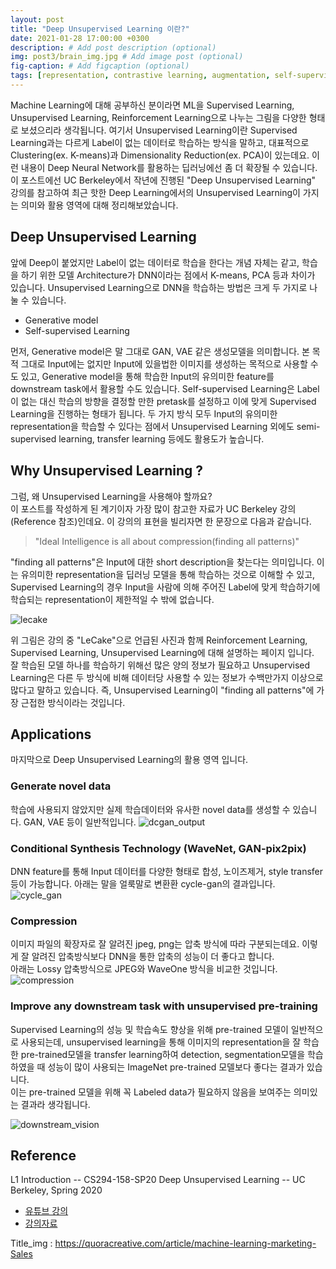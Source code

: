 ```yaml
---
layout: post
title: "Deep Unsupervised Learning 이란?"
date: 2021-01-28 17:00:00 +0300
description: # Add post description (optional)
img: post3/brain_img.jpg # Add image post (optional)
fig-caption: # Add figcaption (optional)
tags: [representation, contrastive learning, augmentation, self-supervised learning]
---
```

Machine Learning에 대해 공부하신 분이라면 ML을 Supervised Learning, Unsupervised Learning, Reinforcement Learning으로 나누는 그림을 다양한 형태로 보셨으리라 생각됩니다.
여기서 Unsupervised Learning이란 Supervised Learning과는 다르게 Label이 없는 데이터로 학습하는 방식을 말하고, 대표적으로 Clustering(ex. K-means)과 Dimensionality Reduction(ex. PCA)이 있는데요.
이런 내용이 Deep Neural Network를 활용하는 딥러닝에선 좀 더 확장될 수 있습니다.  
이 포스트에선 UC Berkeley에서 작년에 진행된 "Deep Unsupervised Learning" 강의를 참고하여 최근 핫한 Deep Learning에서의 Unsupervised Learning이 가지는 의미와 활용 영역에 대해 정리해보았습니다.  

## Deep Unsupervised Learning

앞에 Deep이 붙었지만 Label이 없는 데이터로 학습을 한다는 개념 자체는 같고, 학습을 하기 위한 모델 Architecture가 DNN이라는 점에서 K-means, PCA 등과 차이가 있습니다.
Unsupervised Learning으로 DNN을 학습하는 방법은 크게 두 가지로 나눌 수 있습니다.

* Generative model
* Self-supervised Learning

먼저, Generative model은 말 그대로 GAN, VAE 같은 생성모델을 의미합니다. 본 목적 그대로 Input에는 없지만 Input에 있을법한 이미지를 생성하는 목적으로 사용할 수도 있고, Generative model을 통해 학습한 Input의 유의미한 feature를 downstream task에서 활용할 수도 있습니다. Self-supervised Learning은 Label이 없는 대신 학습의 방향을 결정할 만한 pretask를 설정하고 이에 맞게 Supervised Learning을 진행하는 형태가 됩니다. 두 가지 방식 모두 Input의 유의미한 representation을 학습할 수 있다는 점에서 Unsupervised Learning 외에도 semi-supervised learning, transfer learning 등에도 활용도가 높습니다.

## Why Unsupervised Learning ? 

그럼, 왜 Unsupervised Learning을 사용해야 할까요?  
이 포스트를 작성하게 된 계기이자 가장 많이 참고한 자료가 UC Berkeley 강의(Reference 참조)인데요. 이 강의의 표현을 빌리자면 한 문장으로 다음과 같습니다.
> "Ideal Intelligence is all about compression(finding all patterns)"

"finding all patterns"은 Input에 대한 short description을 찾는다는 의미입니다. 이는 유의미한 representation을 딥러닝 모델을 통해 학습하는 것으로 이해할 수 있고, Supervised Learning의 경우 Input을 사람에 의해 주어진 Label에 맞게 학습하기에 학습되는 representation이 제한적일 수 밖에 없습니다.

![lecake]({{site.baseurl}}/assets/img/post3/lecake.jpg)

위 그림은 강의 중 "LeCake"으로 언급된 사진과 함께 Reinforcement Learning, Supervised Learning, Unsupervised Learning에 대해 설명하는 페이지 입니다.  
잘 학습된 모델 하나를 학습하기 위해선 많은 양의 정보가 필요하고 Unsupervised Learning은 다른 두 방식에 비해 데이터당 사용할 수 있는 정보가 수백만가지 이상으로 많다고 말하고 있습니다.
즉, Unsupervised Learning이 "finding all patterns"에 가장 근접한 방식이라는 것입니다.

## Applications 

마지막으로 Deep Unsupervised Learning의 활용 영역 입니다.

### Generate novel data 
학습에 사용되지 않았지만 실제 학습데이터와 유사한 novel data를 생성할 수 있습니다. GAN, VAE 등이 일반적입니다.
![dcgan_output]({{site.baseurl}}/assets/img/post3/dcgan_output.jpg)

### Conditional Synthesis Technology (WaveNet, GAN-pix2pix)
DNN feature를 통해 Input 데이터를 다양한 형태로 합성, 노이즈제거, style transfer 등이 가능합니다.
아래는 말을 얼룩말로 변환환 cycle-gan의 결과입니다.  
![cycle_gan]({{site.baseurl}}/assets/img/post3/cycle_gan.jpg)

### Compression
이미지 파일의 확장자로 잘 알려진 jpeg, png는 압축 방식에 따라 구분되는데요. 이렇게 잘 알려진 압축방식보다 DNN을 통한 압축의 성능이 더 좋다고 합니다.  
아래는 Lossy 압축방식으로 JPEG와 WaveOne 방식을 비교한 것입니다.
![compression]({{site.baseurl}}/assets/img/post3/compression.jpg)

### Improve any downstream task with unsupervised pre-training
Supervised Learning의 성능 및 학습속도 향상을 위해 pre-trained 모델이 일반적으로 사용되는데, unsupervised learning을 통해 이미지의 representation을 잘 학습한 pre-trained모델을
transfer learning하여 detection, segmentation모델을 학습하였을 때 성능이 많이 사용되는 ImageNet pre-trained 모델보다 좋다는 결과가 있습니다.  
이는 pre-trained 모델을 위해 꼭 Labeled data가 필요하지 않음을 보여주는 의미있는 결과라 생각됩니다.  

![downstream_vision]({{site.baseurl}}/assets/img/post3/downstream_vision.jpg)


## Reference 
L1 Introduction -- CS294-158-SP20 Deep Unsupervised Learning -- UC Berkeley, Spring 2020
* <a href="https://www.youtube.com/watch?v=V9Roouqfu-M">유튜브 강의</a> 
* <a href="https://sites.google.com/view/berkeley-cs294-158-sp19/home?fbclid=IwAR3EYrnDoHv05sL6Exk77urKYJ3VOs85y1UggUvKbnCBDMygcUHXL0qD-28">강의자료</a>  

Title_img : <a href="https://quoracreative.com/article/machine-learning-marketing-Sales">https://quoracreative.com/article/machine-learning-marketing-Sales</a>  
 

  
  







